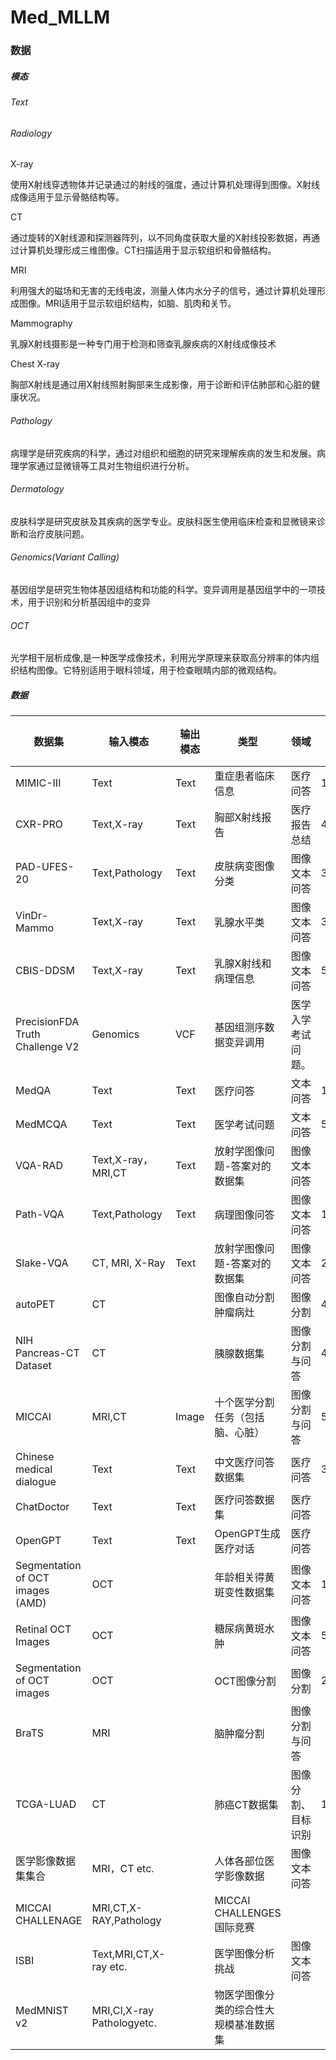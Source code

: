 # Med_MLLM
### 数据

##### 模态

###### Text 

###### Radiology

X-ray

 使用X射线穿透物体并记录通过的射线的强度，通过计算机处理得到图像。X射线成像适用于显示骨骼结构等。

CT

通过旋转的X射线源和探测器阵列，以不同角度获取大量的X射线投影数据，再通过计算机处理形成三维图像。CT扫描适用于显示软组织和骨骼结构。

MRI

利用强大的磁场和无害的无线电波，测量人体内水分子的信号，通过计算机处理形成图像。MRI适用于显示软组织结构，如脑、肌肉和关节。

Mammography

乳腺X射线摄影是一种专门用于检测和筛查乳腺疾病的X射线成像技术

Chest X-ray 

胸部X射线是通过用X射线照射胸部来生成影像，用于诊断和评估肺部和心脏的健康状况。

###### Pathology

病理学是研究疾病的科学，通过对组织和细胞的研究来理解疾病的发生和发展。病理学家通过显微镜等工具对生物组织进行分析。

###### Dermatology

皮肤科学是研究皮肤及其疾病的医学专业。皮肤科医生使用临床检查和显微镜来诊断和治疗皮肤问题。

###### Genomics(Variant Calling)

基因组学是研究生物体基因组结构和功能的科学。变异调用是基因组学中的一项技术，用于识别和分析基因组中的变异

###### OCT

光学相干层析成像,是一种医学成像技术，利用光学原理来获取高分辨率的体内组织结构图像。它特别适用于眼科领域，用于检查眼睛内部的微观结构。





##### 数据

| 数据集                           | 输入模态                   | 输出模态 | 类型                                   | 领域               | 规模    | 语言   | 数据来源                                                     | 可用性 | 备注                                                       |
| -------------------------------- | -------------------------- | -------- | -------------------------------------- | ------------------ | ------- | ------ | ------------------------------------------------------------ | ------ | ---------------------------------------------------------- |
| MIMIC-III                        | Text                       | Text     | 重症患者临床信息                       | 医疗问答           | 10GB    | EN     | [Data](https://physionet.org/content/mimic3-carevue/1.4/)    | ✓      |                                                            |
| CXR-PRO                          | Text,X-ray                 | Text     | 胸部X射线报告                          | 医疗报告总结       | 4.6T    | EN     | [Data](https://physionet.org/content/cxr-pro/1.0.0/)         | ✓      |                                                            |
| PAD-UFES-20                      | Text,Pathology             | Text     | 皮肤病变图像分类                       | 图像文本问答       | 3.35GB  | EN     | [Data](https://data.mendeley.com/datasets/zr7vgbcyr2/1)      | ✓      |                                                            |
| VinDr-Mammo                      | Text,X-ray                 | Text     | 乳腺水平类                             | 图像文本问答       | 337.8GB | EN     | [Data](https://www.nature.com/articles/s41597-023-02100-7)   | ✓      |                                                            |
| CBIS-DDSM                        | Text,X-ray                 | Text     | 乳腺X射线和病理信息                    | 图像文本问答       | 5GB     | EN     | [Data](https://www.kaggle.com/datasets/awsaf49/cbis-ddsm-breast-cancer-image-dataset) | ✓      |                                                            |
| PrecisionFDA Truth Challenge V2  | Genomics                   | VCF      | 基因组测序数据变异调用                 | 医学入学考试问题。 |         | EN     | [Data](https://precision.fda.gov/challenges/10)              | 授权   |                                                            |
| MedQA                            | Text                       | Text     | 医疗问答                               | 文本问答           | 126MB   | EN,CN  | [Data](https://github.com/jind11/MedQA)                      | ✓      |                                                            |
| MedMCQA                          | Text                       | Text     | 医学考试问题                           | 文本问答           | 53M     | EN     | [Data](https://github.com/medmcqa/medmcqa)                   | ✓      |                                                            |
| VQA-RAD                          | Text,X-ray，MRI,CT         | Text     | 放射学图像问题-答案对的数据集          | 图像文本问答       |         | EN     | [Data](https://huggingface.co/datasets/flaviagiammarino/vqa-rad) | ✓      |                                                            |
| Path-VQA                         | Text,Pathology             | Text     | 病理图像问答                           | 图像文本问答       | 1.68GB  | EN     | [Data](https://github.com/UCSD-AI4H/PathVQA/tree/master/data) | ✓      |                                                            |
| Slake-VQA                        | CT, MRI, X-Ray             | Text     | 放射学图像问题-答案对的数据集          | 图像文本问答       | 203MB   | EN，CN | [Data](https://www.med-vqa.com/slake/)                       | ✓      |                                                            |
| autoPET                          | CT                         |          | 图像自动分割肿瘤病灶                   | 图像分割           | 420GB   | EN     | [Data](https://autopet.grand-challenge.org/Description/)     | ✓      |                                                            |
| NIH Pancreas-CT Dataset          | CT                         |          | 胰腺数据集                             | 图像分割与问答     | 4.86GB  | EN     | [Data](https://academictorrents.com/details/80ecfefcabede760cdbdf63e38986501f7becd49) | ✓      |                                                            |
| MICCAI                           | MRI,CT                     | Image    | 十个医学分割任务（包括脑、心脏）       | 图像分割与问答     | 50GB    | EN     | [Data](https://drive.google.com/drive/folders/1HqEgzS8BV2c7xYNrZdEAnrHk7osJJ--2) | ✓      | [论文](https://www.nature.com/articles/s41467-022-30695-9) |
| Chinese medical dialogue         | Text                       | Text     | 中文医疗问答数据集                     | 医疗问答           | 358MB   | CN     | [Data](https://github.com/Toyhom/Chinese-medical-dialogue-data) | ✓      | [简介](https://github.com/beamandrew/medical-data)         |
| ChatDoctor                       | Text                       | Text     | 医疗问答数据集                         | 医疗问答           |         | EN     | [Data](https://github.com/Kent0n-Li/ChatDoctor)              | ✓      |                                                            |
| OpenGPT                          | Text                       | Text     | OpenGPT生成医疗对话                    | 医疗问答           |         | EN     | [Data](https://github.com/CogStack/opengpt)                  | ✓      |                                                            |
| Segmentation of OCT images (AMD) | OCT                        |          | 年龄相关得黄斑变性数据集               | 图像文本问答       | 18.08GB | EN     | [Data](https://www.kaggle.com/datasets/paultimothymooney/farsiu-2014) | ✓      |                                                            |
| Retinal OCT Images               | OCT                        |          | 糖尿病黄斑水肿                         | 图像文本问答       | 5.81GB  | EN     | [Data](https://www.kaggle.com/datasets/paultimothymooney/kermany2018) | ✓      |                                                            |
| Segmentation of OCT images       | OCT                        |          | OCT图像分割                            | 图像分割           | 203.6MB | EN     | [Data](https://www.kaggle.com/datasets/paultimothymooney/chiu-2015) | ✓      |                                                            |
| BraTS                            | MRI                        |          | 脑肿瘤分割                             | 图像分割与问答     |         | EN     | [Data](http://braintumorsegmentation.org/)                   | 授权   | [论文](https://arxiv.org/pdf/2107.02314.pdf)               |
| TCGA-LUAD                        | CT                         |          | 肺癌CT数据集                           | 图像分割、目标识别 | 18.3GB  | EN     | [Data](http://dataju.cn/Dataju/web/datasetInstanceDetail/291) | 授权   |                                                            |
| 医学影像数据集集合               | MRI，CT etc.               |          | 人体各部位医学影像数据                 | 图像文本问答       |         | EN、CN | [Data](https://github.com/linhandev/dataset)                 | ✓      |                                                            |
| MICCAI CHALLENAGE                | MRI,CT,X-RAY,Pathology     |          | MICCAI CHALLENGES国际竞赛              |                    |         | EN     | [Data](https://conferences.miccai.org/2023/en/MICCAI2023-CHALLENGES.html) | 授权   |                                                            |
| ISBI                             | Text,MRI,CT,X-ray etc.     |          | 医学图像分析挑战                       | 图像文本问答       |         | EN     | [Data](https://grand-challenge.org/challenges/)              | 授权   |                                                            |
| MedMNIST v2                      | MRI,CI,X-ray Pathologyetc. |          | 物医学图像分类的综合性大规模基准数据集 |                    |         |        | [Data](https://medmnist.com/)                                | ✓      |                                                            |
